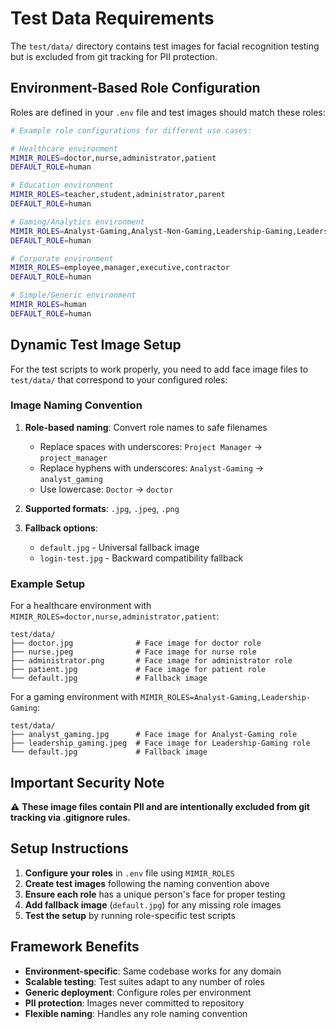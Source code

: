 # Test Data Requirements

The `test/data/` directory contains test images for facial recognition testing but is excluded from git tracking for PII protection.

## Environment-Based Role Configuration

Roles are defined in your `.env` file and test images should match these roles:

```bash
# Example role configurations for different use cases:

# Healthcare environment
MIMIR_ROLES=doctor,nurse,administrator,patient
DEFAULT_ROLE=human

# Education environment  
MIMIR_ROLES=teacher,student,administrator,parent
DEFAULT_ROLE=human

# Gaming/Analytics environment
MIMIR_ROLES=Analyst-Gaming,Analyst-Non-Gaming,Leadership-Gaming,Leadership-Non-Gaming
DEFAULT_ROLE=human

# Corporate environment
MIMIR_ROLES=employee,manager,executive,contractor
DEFAULT_ROLE=human

# Simple/Generic environment
MIMIR_ROLES=human
DEFAULT_ROLE=human
```

## Dynamic Test Image Setup

For the test scripts to work properly, you need to add face image files to `test/data/` that correspond to your configured roles:

### Image Naming Convention

1. **Role-based naming**: Convert role names to safe filenames
   - Replace spaces with underscores: `Project Manager` → `project_manager`
   - Replace hyphens with underscores: `Analyst-Gaming` → `analyst_gaming`
   - Use lowercase: `Doctor` → `doctor`

2. **Supported formats**: `.jpg`, `.jpeg`, `.png`

3. **Fallback options**: 
   - `default.jpg` - Universal fallback image
   - `login-test.jpg` - Backward compatibility fallback

### Example Setup

For a healthcare environment with `MIMIR_ROLES=doctor,nurse,administrator,patient`:

```
test/data/
├── doctor.jpg              # Face image for doctor role
├── nurse.jpeg              # Face image for nurse role  
├── administrator.png       # Face image for administrator role
├── patient.jpg             # Face image for patient role
└── default.jpg             # Fallback image
```

For a gaming environment with `MIMIR_ROLES=Analyst-Gaming,Leadership-Gaming`:

```
test/data/
├── analyst_gaming.jpg      # Face image for Analyst-Gaming role
├── leadership_gaming.jpeg  # Face image for Leadership-Gaming role
└── default.jpg             # Fallback image
```

## Important Security Note

⚠️ **These image files contain PII and are intentionally excluded from git tracking via .gitignore rules.**

## Setup Instructions

1. **Configure your roles** in `.env` file using `MIMIR_ROLES`
2. **Create test images** following the naming convention above
3. **Ensure each role** has a unique person's face for proper testing
4. **Add fallback image** (`default.jpg`) for any missing role images
5. **Test the setup** by running role-specific test scripts

## Framework Benefits

- **Environment-specific**: Same codebase works for any domain
- **Scalable testing**: Test suites adapt to any number of roles  
- **Generic deployment**: Configure roles per environment
- **PII protection**: Images never committed to repository
- **Flexible naming**: Handles any role naming convention
